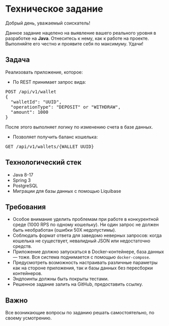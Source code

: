 <h1>Техническое задание</h1>

<p>Добрый день, уважаемый соискатель!</p>
<p>Данное задание нацелено на выявление вашего реального уровня в разработке на <b>Java</b>. Отнеситесь к нему, как к работе на проекте. Выполняйте его честно и проявите себя по максимуму. Удачи!</p>

<h2>Задача</h2>

<p>Реализовать приложение, которое:</p>
<ul>
  <li>По REST принимает запрос вида:</li>
</ul>

<pre>
POST /api/v1/wallet
{
  "walletId": "UUID",
  "operationType": "DEPOSIT" or "WITHDRAW",
  "amount": 1000
}
</pre>

<p>После этого выполняет логику по изменению счета в базе данных.</p>

<ul>
  <li>Позволяет получить баланс кошелька:</li>
</ul>

<pre>
GET /api/v1/wallets/{WALLET_UUID}
</pre>

<h2>Технологический стек</h2>
<ul>
  <li>Java 8-17</li>
  <li>Spring 3</li>
  <li>PostgreSQL</li>
  <li>Миграции для базы данных с помощью Liquibase</li>
</ul>

<h2>Требования</h2>
<ul>
  <li>Особое внимание уделить проблемам при работе в конкурентной среде (1000 RPS по одному кошельку). Ни один запрос не должен быть необработан (ошибки 50X недопустимы).</li>
  <li>Соблюдать формат ответа для заведомо неверных запросов: когда кошелька не существует, невалидный JSON или недостаточно средств.</li>
  <li>Приложение должно запускаться в Docker-контейнере, база данных — тоже. Вся система поднимается с помощью <code>docker-compose</code>.</li>
  <li>Предусмотреть возможность настраивать различные параметры как на стороне приложения, так и базы данных без пересборки контейнеров.</li>
  <li>Эндпоинты должны быть покрыты тестами.</li>
  <li>Решенное задание залить на GitHub, предоставить ссылку.</li>
</ul>

<h2>Важно</h2>
<p>Все возникающие вопросы по заданию решать самостоятельно, по своему усмотрению.</p>